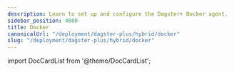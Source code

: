 ```yaml
---
description: Learn to set up and configure the Dagster+ Docker agent.
sidebar_position: 4000
title: Docker
canonicalUrl: "/deployment/dagster-plus/hybrid/docker"
slug: "/deployment/dagster-plus/hybrid/docker"
---
```


import DocCardList from '@theme/DocCardList';

<DocCardList />
